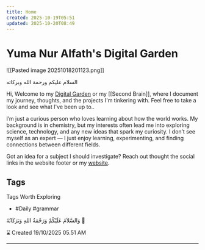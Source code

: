 ```yaml
---
title: Home
created: 2025-10-19T05:51
updated: 2025-10-20T08:49
---
```

# Yuma Nur Alfath's Digital Garden  
![[Pasted image 20251018201123.png]]

السلام عليكم ورحمة الله وبركاته

Hi, Welcome to my [Digital Garden](https://quartz.jzhao.xyz/philosophy) or my [[Second Brain]], where I document my journey, thoughts, and the projects I'm tinkering with. Feel free to take a look and see what I've been up to..

I’m just a curious person who loves learning about how the world works. My background is in chemistry, but my interests often lead me into exploring science, technology, and any new ideas that spark my curiosity. I don’t see myself as an expert — I just enjoy learning, experimenting, and finding connections between different fields.

Got an idea for a subject I should investigate? Reach out thought the social links in the website footer or my [website](https://www.yumana.my.id). 

## Tags 
Tags Worth Exploring
- #Daily  #grammar

وَالسَّلاَمُ عَلَيْكُمْ وَرَحْمَةُ اللهِ وَبَرَكَاتُهُ 🙏

⌛ Created 19/10/2025 05.51 AM

---
